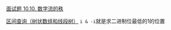[面试题 10.10. 数字流的秩](https://leetcode-cn.com/problems/rank-from-stream-lcci/)

[区间查询（树状数组和线段树）](https://zhuanlan.zhihu.com/p/92920381)
`i & -i`就是求二进制位最低的1的位置
